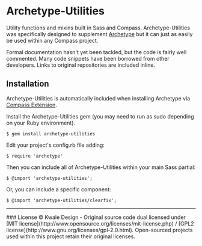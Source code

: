 Archetype-Utilities
===================

Utility functions and mixins built in Sass and Compass. Archetype-Utilities was
specifically designed to supplement
[Archetype](https://github.com/kwaledesign/Archetype) but it can just as easily
be used within any Compass project.

Formal documentation hasn't yet been tackled, but the code is fairly well
commented. Many code snippets have been borrowed from other developers. Links to original
repositories are included inline.

## Installation
Archetype-Utilities is automatically included when installing Archetype via
[Compass Extension](https://github.com/kwaledesign/Archetype-Compass).

Install the Archetype-Utilities gem (you may need to run as sudo depending on your Ruby environment).

```
$ gem install archetype-utilities
```

Edit your project's config.rb file adding:

```
$ require 'archetype'
```

Then you can include all of Archetype-Utilities within your main Sass partial:

```
$ @import 'archetype-utilities';
```

Or, you can include a specific component:

```
$ @import 'archetype-utilities/clearfix';
```

<hr>
### License
© Kwale Design - Original source code dual licensed under [MIT license](http://www.opensource.org/licenses/mit-license.php) / [GPL2 license](http://www.gnu.org/licenses/gpl-2.0.html). Open-sourced projects used within this project retain their original licenses.

